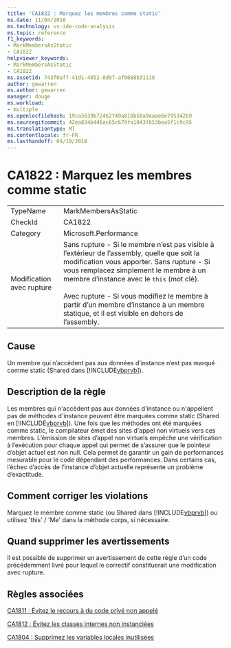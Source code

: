 ```yaml
---
title: 'CA1822 : Marquez les membres comme static'
ms.date: 11/04/2016
ms.technology: vs-ide-code-analysis
ms.topic: reference
f1_keywords:
- MarkMembersAsStatic
- CA1822
helpviewer_keywords:
- MarkMembersAsStatic
- CA1822
ms.assetid: 743f0af7-41d1-4852-8d97-af0688b31118
author: gewarren
ms.author: gewarren
manager: douge
ms.workload:
- multiple
ms.openlocfilehash: 19ca5639b72462f49a818b50a9aaae6e795342b9
ms.sourcegitcommit: 42ea834b446ac65c679fa1043f853bea5f1c9c95
ms.translationtype: MT
ms.contentlocale: fr-FR
ms.lasthandoff: 04/19/2018
---
```

# <a name="ca1822-mark-members-as-static"></a>CA1822 : Marquez les membres comme static
|||
|-|-|
|TypeName|MarkMembersAsStatic|
|CheckId|CA1822|
|Category|Microsoft.Performance|
|Modification avec rupture|Sans rupture - Si le membre n’est pas visible à l’extérieur de l’assembly, quelle que soit la modification vous apporter. Sans rupture - Si vous remplacez simplement le membre à un membre d’instance avec le `this` (mot clé).<br /><br /> Avec rupture - Si vous modifiez le membre à partir d’un membre d’instance à un membre statique, et il est visible en dehors de l’assembly.|

## <a name="cause"></a>Cause
 Un membre qui n’accèdent pas aux données d’instance n’est pas marqué comme static (Shared dans [!INCLUDE[vbprvb](../code-quality/includes/vbprvb_md.md)]).

## <a name="rule-description"></a>Description de la règle
 Les membres qui n'accèdent pas aux données d'instance ou n'appellent pas de méthodes d'instance peuvent être marquées comme static (Shared en [!INCLUDE[vbprvb](../code-quality/includes/vbprvb_md.md)]). Une fois que les méthodes ont été marquées comme static, le compilateur émet des sites d'appel non virtuels vers ces membres. L’émission de sites d’appel non virtuels empêche une vérification à l’exécution pour chaque appel qui permet de s’assurer que le pointeur d’objet actuel est non null. Cela permet de garantir un gain de performances mesurable pour le code dépendant des performances. Dans certains cas, l’échec d’accès de l’instance d’objet actuelle représente un problème d’exactitude.

## <a name="how-to-fix-violations"></a>Comment corriger les violations
 Marquez le membre comme static (ou Shared dans [!INCLUDE[vbprvb](../code-quality/includes/vbprvb_md.md)]) ou utilisez 'this' / 'Me' dans la méthode corps, si nécessaire.

## <a name="when-to-suppress-warnings"></a>Quand supprimer les avertissements
 Il est possible de supprimer un avertissement de cette règle d’un code précédemment livré pour lequel le correctif constituerait une modification avec rupture.

## <a name="related-rules"></a>Règles associées
 [CA1811 : Évitez le recours à du code privé non appelé](../code-quality/ca1811-avoid-uncalled-private-code.md)

 [CA1812 : Évitez les classes internes non instanciées](../code-quality/ca1812-avoid-uninstantiated-internal-classes.md)

 [CA1804 : Supprimez les variables locales inutilisées](../code-quality/ca1804-remove-unused-locals.md)